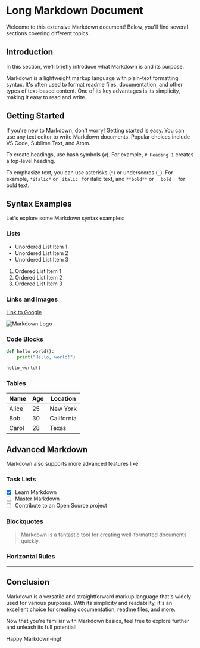 # Long Markdown Document

Welcome to this extensive Markdown document! Below, you'll find several sections covering different topics.

## Introduction

In this section, we'll briefly introduce what Markdown is and its purpose.

Markdown is a lightweight markup language with plain-text formatting syntax. It's often used to format readme files, documentation, and other types of text-based content. One of its key advantages is its simplicity, making it easy to read and write.

## Getting Started

If you're new to Markdown, don't worry! Getting started is easy. You can use any text editor to write Markdown documents. Popular choices include VS Code, Sublime Text, and Atom.

To create headings, use hash symbols (`#`). For example, `# Heading 1` creates a top-level heading.

To emphasize text, you can use asterisks (`*`) or underscores (`_`). For example, `*italic*` or `_italic_` for italic text, and `**bold**` or `__bold__` for bold text.

## Syntax Examples

Let's explore some Markdown syntax examples:

### Lists

- Unordered List Item 1
- Unordered List Item 2
- Unordered List Item 3

1. Ordered List Item 1
2. Ordered List Item 2
3. Ordered List Item 3

### Links and Images

[Link to Google](https://www.google.com)

![Markdown Logo](https://upload.wikimedia.org/wikipedia/commons/4/48/Markdown-mark.svg)

### Code Blocks

```python
def hello_world():
    print("Hello, world!")

hello_world()
```

### Tables

| Name  | Age | Location   |
|-------|-----|------------|
| Alice | 25  | New York   |
| Bob   | 30  | California |
| Carol | 28  | Texas      |

## Advanced Markdown

Markdown also supports more advanced features like:

### Task Lists

- [x] Learn Markdown
- [ ] Master Markdown
- [ ] Contribute to an Open Source project

### Blockquotes

> Markdown is a fantastic tool for creating well-formatted documents quickly.

### Horizontal Rules

---

## Conclusion

Markdown is a versatile and straightforward markup language that's widely used for various purposes. With its simplicity and readability, it's an excellent choice for creating documentation, readme files, and more.

Now that you're familiar with Markdown basics, feel free to explore further and unleash its full potential!

Happy Markdown-ing!